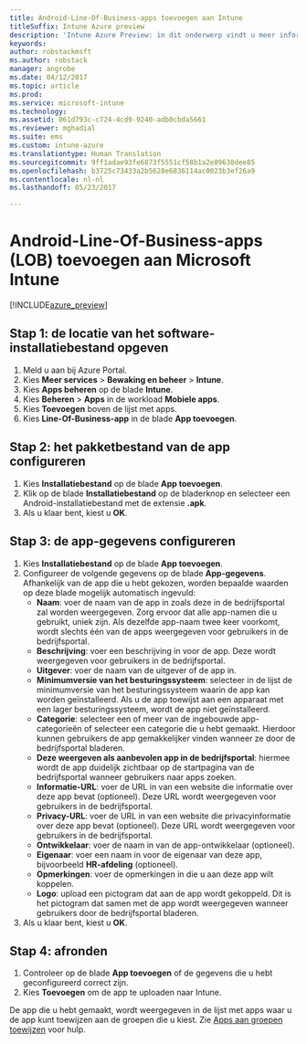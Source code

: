 ```yaml
---
title: Android-Line-Of-Business-apps toevoegen aan Intune
titleSuffix: Intune Azure preview
description: 'Intune Azure Preview: in dit onderwerp vindt u meer informatie over het toevoegen van Android-Line-Of-Business-apps aan Intune.'
keywords: 
author: robstackmsft
ms.author: robstack
manager: angrobe
ms.date: 04/12/2017
ms.topic: article
ms.prod: 
ms.service: microsoft-intune
ms.technology: 
ms.assetid: 061d793c-c724-4cd9-9240-adb0cbda5661
ms.reviewer: mghadial
ms.suite: ems
ms.custom: intune-azure
ms.translationtype: Human Translation
ms.sourcegitcommit: 9ff1adae93fe6873f5551cf58b1a2e89638dee85
ms.openlocfilehash: b3725c73433a2b5628e6836114ac0023b3ef26a9
ms.contentlocale: nl-nl
ms.lasthandoff: 05/23/2017

---
```


# <a name="how-to-add-android-line-of-business-lob-apps-to-microsoft-intune"></a>Android-Line-Of-Business-apps (LOB) toevoegen aan Microsoft Intune

[!INCLUDE[azure_preview](./includes/azure_preview.md)]


## <a name="step-1---specify-the-software-setup-file"></a>Stap 1: de locatie van het software-installatiebestand opgeven

1. Meld u aan bij Azure Portal.
2. Kies **Meer services** > **Bewaking en beheer** > **Intune**.
3. Kies **Apps beheren** op de blade **Intune**.
4. Kies **Beheren** > **Apps** in de workload **Mobiele apps**.
5. Kies **Toevoegen** boven de lijst met apps.
6. Kies **Line-Of-Business-app** in de blade **App toevoegen**.

## <a name="step-2---configure-the-app-package-file"></a>Stap 2: het pakketbestand van de app configureren

1. Kies **Installatiebestand** op de blade **App toevoegen**.
2. Klik op de blade **Installatiebestand** op de bladerknop en selecteer een Android-installatiebestand met de extensie **.apk**.
3. Als u klaar bent, kiest u **OK**.


## <a name="step-3---configure-app-information"></a>Stap 3: de app-gegevens configureren

1. Kies **Installatiebestand** op de blade **App toevoegen**.
2. Configureer de volgende gegevens op de blade **App-gegevens**. Afhankelijk van de app die u hebt gekozen, worden bepaalde waarden op deze blade mogelijk automatisch ingevuld:
    - **Naam**: voer de naam van de app in zoals deze in de bedrijfsportal zal worden weergegeven. Zorg ervoor dat alle app-namen die u gebruikt, uniek zijn. Als dezelfde app-naam twee keer voorkomt, wordt slechts één van de apps weergegeven voor gebruikers in de bedrijfsportal.
    - **Beschrijving**: voer een beschrijving in voor de app. Deze wordt weergegeven voor gebruikers in de bedrijfsportal.
    - **Uitgever**: voer de naam van de uitgever of de app in.
    - **Minimumversie van het besturingssysteem**: selecteer in de lijst de minimumversie van het besturingssysteem waarin de app kan worden geïnstalleerd. Als u de app toewijst aan een apparaat met een lager besturingssysteem, wordt de app niet geïnstalleerd.
    - **Categorie**: selecteer een of meer van de ingebouwde app-categorieën of selecteer een categorie die u hebt gemaakt. Hierdoor kunnen gebruikers de app gemakkelijker vinden wanneer ze door de bedrijfsportal bladeren.
    - **Deze weergeven als aanbevolen app in de bedrijfsportal**: hiermee wordt de app duidelijk zichtbaar op de startpagina van de bedrijfsportal wanneer gebruikers naar apps zoeken.
    - **Informatie-URL**: voer de URL in van een website die informatie over deze app bevat (optioneel). Deze URL wordt weergegeven voor gebruikers in de bedrijfsportal.
    - **Privacy-URL**: voer de URL in van een website die privacyinformatie over deze app bevat (optioneel). Deze URL wordt weergegeven voor gebruikers in de bedrijfsportal.
    - **Ontwikkelaar**: voer de naam in van de app-ontwikkelaar (optioneel).
    - **Eigenaar**: voer een naam in voor de eigenaar van deze app, bijvoorbeeld **HR-afdeling** (optioneel).
    - **Opmerkingen**: voer de opmerkingen in die u aan deze app wilt koppelen.
    - **Logo**: upload een pictogram dat aan de app wordt gekoppeld. Dit is het pictogram dat samen met de app wordt weergegeven wanneer gebruikers door de bedrijfsportal bladeren.
3. Als u klaar bent, kiest u **OK**.

## <a name="step-4---finish-up"></a>Stap 4: afronden

1. Controleer op de blade **App toevoegen** of de gegevens die u hebt geconfigureerd correct zijn.
2. Kies **Toevoegen** om de app te uploaden naar Intune.

De app die u hebt gemaakt, wordt weergegeven in de lijst met apps waar u de app kunt toewijzen aan de groepen die u kiest. Zie [Apps aan groepen toewijzen](apps-deploy.md) voor hulp.

